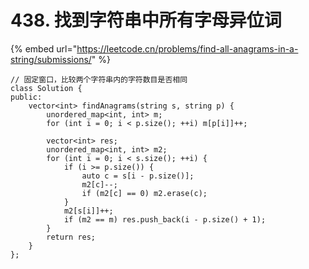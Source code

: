 # 438. 找到字符串中所有字母异位词

{% embed url="https://leetcode.cn/problems/find-all-anagrams-in-a-string/submissions/" %}

```
// 固定窗口，比较两个字符串内的字符数目是否相同
class Solution {
public:
    vector<int> findAnagrams(string s, string p) {
        unordered_map<int, int> m;
        for (int i = 0; i < p.size(); ++i) m[p[i]]++;

        vector<int> res;
        unordered_map<int, int> m2;
        for (int i = 0; i < s.size(); ++i) {
            if (i >= p.size()) {
                auto c = s[i - p.size()];
                m2[c]--;
                if (m2[c] == 0) m2.erase(c);
            }
            m2[s[i]]++;
            if (m2 == m) res.push_back(i - p.size() + 1);
        }
        return res;
    }
};
```
